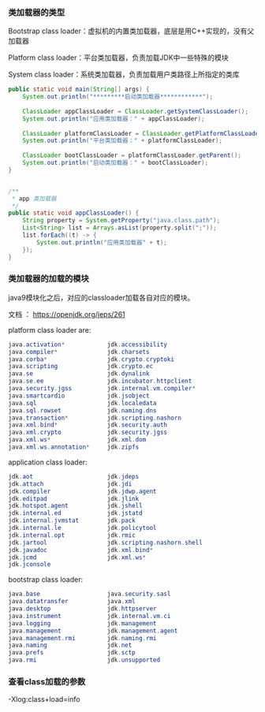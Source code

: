 ### 类加载器的类型

Bootstrap class loader：虚拟机的内置类加载器，底层是用C++实现的，没有父加载器

Platform class loader：平台类加载器，负责加载JDK中一些特殊的模块

System class loader：系统类加载器，负责加载用户类路径上所指定的类库



```java
public static void main(String[] args) {
    System.out.println("*********启动类加载器************");
    
    ClassLoader appClassLoader = ClassLoader.getSystemClassLoader();
    System.out.println("应用类加载器：" + appClassLoader);
    
    ClassLoader platformClassLoader = ClassLoader.getPlatformClassLoader();
    System.out.println("平台类加载器：" + platformClassLoader);
    
    ClassLoader bootClassLoader = platformClassLoader.getParent();
    System.out.println("启动类加载器：" + bootClassLoader);
}


/**
 * app 类加载器
 */
public static void appClassLoader() {
    String property = System.getProperty("java.class.path");
    List<String> list = Arrays.asList(property.split(";"));
    list.forEach((t) -> {
        System.out.println("应用类加载器" + t);
    });
}
```



### 类加载器的加载的模块

java9模块化之后，对应的classloader加载各自对应的模块。

文档 ： https://openjdk.org/jeps/261

 platform class loader are:

```java
java.activation*            jdk.accessibility
java.compiler*              jdk.charsets
java.corba*                 jdk.crypto.cryptoki
java.scripting              jdk.crypto.ec
java.se                     jdk.dynalink
java.se.ee                  jdk.incubator.httpclient
java.security.jgss          jdk.internal.vm.compiler*
java.smartcardio            jdk.jsobject
java.sql                    jdk.localedata
java.sql.rowset             jdk.naming.dns
java.transaction*           jdk.scripting.nashorn
java.xml.bind*              jdk.security.auth
java.xml.crypto             jdk.security.jgss
java.xml.ws*                jdk.xml.dom
java.xml.ws.annotation*     jdk.zipfs
```

application class loader:

```java
jdk.aot                     jdk.jdeps
jdk.attach                  jdk.jdi
jdk.compiler                jdk.jdwp.agent
jdk.editpad                 jdk.jlink
jdk.hotspot.agent           jdk.jshell
jdk.internal.ed             jdk.jstatd
jdk.internal.jvmstat        jdk.pack
jdk.internal.le             jdk.policytool
jdk.internal.opt            jdk.rmic
jdk.jartool                 jdk.scripting.nashorn.shell
jdk.javadoc                 jdk.xml.bind*
jdk.jcmd                    jdk.xml.ws*
jdk.jconsole
```

bootstrap class loader:

```java
java.base                   java.security.sasl
java.datatransfer           java.xml
java.desktop                jdk.httpserver
java.instrument             jdk.internal.vm.ci
java.logging                jdk.management
java.management             jdk.management.agent
java.management.rmi         jdk.naming.rmi
java.naming                 jdk.net
java.prefs                  jdk.sctp
java.rmi                    jdk.unsupported
```



### 查看class加载的参数

-Xlog:class+load=info 

